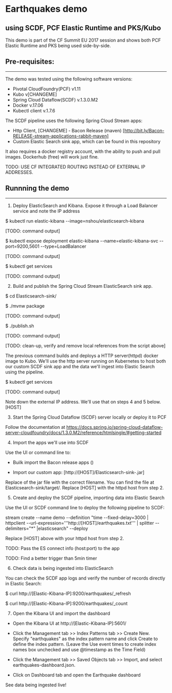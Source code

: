 # Earthquakes demo 
## using SCDF, PCF Elastic Runtime and PKS/Kubo

This demo is part of the CF Summit EU 2017 session and shows both PCF Elastic Runtime and PKS being used side-by-side.

## Pre-requisites:
---
The demo was tested using the following software versions:
- Pivotal CloudFoundry(PCF) v1.11
- Kubo v[CHANGEME]
- Spring Cloud Dataflow(SCDF) v.1.3.0.M2
- Docker v.17.06
- Kubectl client v.1.7.6

The SCDF pipeline uses the following Spring Cloud Stream apps:
- Http Client, [CHANGEME] - Bacon Release (maven) [http://bit.ly/Bacon-RELEASE-stream-applications-rabbit-maven]
- Custom Elastic Search sink app, which can be found in this repository

It also requires a docker registry account, with the ability to push and pull images. Dockerhub (free) will work just fine.

TODO: USE CF INTEGRATED ROUTING INSTEAD OF EXTERNAL IP ADDRESSES.

## Runnning the demo
---

1. Deploy ElasticSearch and Kibana. Expose it through a Load Balancer service and note the IP address 

$ kubectl run elastic-kibana --image=nshou/elasticsearch-kibana

[TODO: command output]

$ kubectl expose deployment elastic-kibana --name=elastic-kibana-svc --port=9200,5601 --type=LoadBalancer

[TODO: command output]

$ kubectl get services

[TODO: command output]



2. Build and publish the Spring Cloud Stream ElasticSearch sink app. 

$ cd Elasticsearch-sink/

$ ./mvnw package

[TODO: command output]

$ ./publish.sh

[TODO: command output]

[TODO: clean-up, verify and remove local references from the script above]

The previous command builds and deploys a HTTP server(httpd) docker image to Kubo. We'll use the http server running on Kubernetes to host both our custom SCDF sink app and the data we'll ingest into Elastic Search using the pipeline.

$ kubectl get services

[TODO: command output]

Note down the external IP address. We'll use that on steps 4 and 5 below. [HOST]


3. Start the Spring Cloud Dataflow (SCDF) server locally or deploy it to PCF

Follow the documentation at https://docs.spring.io/spring-cloud-dataflow-server-cloudfoundry/docs/1.3.0.M2/reference/htmlsingle/#getting-started


4. Import the apps we'll use into SCDF

Use the UI or command line to: 

- Builk import the Bacon release apps ()

- Import our custom app:  [http://[HOST]/Elasticsearch-sink-<version>.jar]

Replace <version> of the jar file with the correct filename. You can find the file at Elasticsearch-sink/target/. Replace [HOST] with the httpd host from step 2.


5. Create and deploy the SCDF pipeline, importing data into Elastic Search

Use the UI or SCDF command line to deploy the following pipeline to SCDF:

stream create --name demo --definition "time --fixed-delay=3000 | httpclient --url-expression='''http://[HOST]/earthquakes.txt''' | splitter --delimiters=\"*\" |elasticsearch" --deploy

Replace [HOST] above with your httpd host from step 2.

TODO: Pass the ES connect info (host:port) to the app

TODO: Find a better trigger than 5min timer


6. Check data is being ingested into ElasticSearch

 You can check the SCDF app logs and verify the number of records directly in Elastic Search:

$ curl http://[Elastic-Kibana-IP]:9200/earthquakes/_refresh

$ curl http://[Elastic-Kibana-IP]:9200/earthquakes/_count


7. Open the Kibana UI and import the dashboard

- Open the Kibana UI at http://[Elastic-Kibana-IP]:5601/

- Click the Management tab >> Index Patterns tab >> Create New. Specify "earthquakes" as the index pattern name and click Create to define the index pattern. (Leave the Use event times to create index names box unchecked and use @timestamp as the Time Field)

- Click the Management tab >> Saved Objects tab >> Import, and select earthquakes-dashboard.json.

- Click on Dashboard tab and open the Earthquake dashboard

See data being ingested live!

